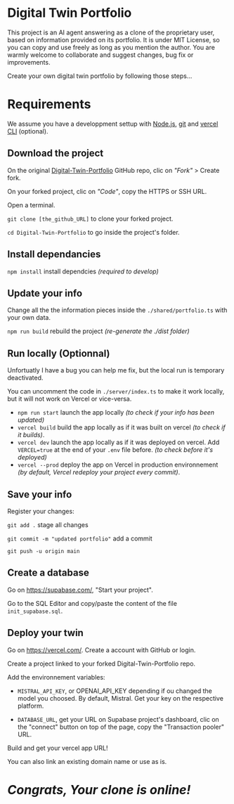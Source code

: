 # Digital Twin Portfolio

This project is an AI agent answering as a clone of the proprietary user, based on information provided on its portfolio.
It is under MIT License, so you can copy and use freely as long as you mention the author.
You are warmly welcome to collaborate and suggest changes, bug fix or improvements.

Create your own digital twin portfolio by following those steps...

# Requirements

We assume you have a developpment settup with [Node.js](https://nodejs.org/en/download), [git](https://git-scm.com/book/en/v2/Getting-Started-Installing-Git) and [vercel CLI](https://vercel.com/docs/cli#installing-vercel-cli) (optional).

## Download the project
On the original [Digital-Twin-Portfolio](https://github.com/One-djey/Digital-Twin-Portfolio) GitHub repo, clic on *"Fork"* > Create fork.

On your forked project, clic on *"Code"*, copy the HTTPS or SSH URL.

Open a terminal.

`git clone [the_github_URL]` to clone your forked project.

`cd Digital-Twin-Portfolio` to go inside the project's folder.

## Install dependancies

`npm install` install dependcies _(required to develop)_

## Update your info

Change all the the information pieces inside the `./shared/portfolio.ts` with your own data. 

`npm run build` rebuild the project _(re-generate the ./dist folder)_

## Run locally (Optionnal)

Unfortuatly I have a bug you can help me fix, but the local run is temporary deactivated.

You can uncomment the code in `./server/index.ts` to make it work locally, but it will not work on Vercel or vice-versa.
- `npm run start` launch the app locally _(to check if your info has been updated)_
- `vercel build` build the app locally as if it was built on vercel _(to check if it builds)_.
- `vercel dev` launch the app locally as if it was deployed on vercel. Add `VERCEL=true` at the end of your `.env` file before. _(to check before it's deployed)_
- `vercel --prod` deploy the app on Vercel in production environnement _(by default, Vercel redeploy your project every commit)_.

## Save your info

Register your changes:

`git add .` stage all changes

`git commit -m "updated portfolio"` add a commit

`git push -u origin main`

## Create a database

Go on https://supabase.com/, "Start your project".

Go to the SQL Editor and copy/paste the content of the file `init_supabase.sql`.

## Deploy your twin

Go on https://vercel.com/. Create a account with GitHub or login.

Create a project linked to your forked Digital-Twin-Portfolio repo.

Add the environnement variables:

- `MISTRAL_API_KEY`, or OPENAI_API_KEY depending if ou changed the model you choosed. By default, Mistral. Get your key on the respective platform.

- `DATABASE_URL`, get your URL on Supabase project's dashboard, clic on the "connect" button on top of the page, copy the "Transaction pooler" URL.


Build and get your vercel app URL!

You can also link an existing domain name or use as is.


# *Congrats, Your clone is online!*